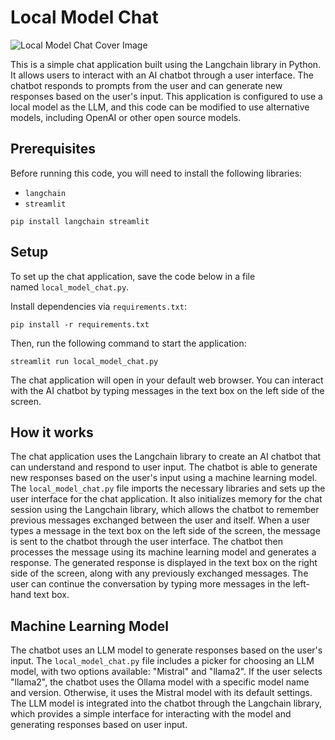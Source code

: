 # Local Model Chat

![Local Model Chat Cover Image](/images/cover.png)

This is a simple chat application built using the Langchain library in Python. It allows users to interact with an AI chatbot through a user interface. The chatbot responds to prompts from the user and can generate new responses based on the user's input.
This application is configured to use a local model as the LLM, and this code can be modified to use alternative models, including OpenAI or other open source models.

## Prerequisites

Before running this code, you will need to install the following libraries:

-   `langchain` 
-   `streamlit` 

```
pip install langchain streamlit
```

## Setup


To set up the chat application, save the code below in a file named `local_model_chat.py`. 

Install dependencies via `requirements.txt`:

``` 
pip install -r requirements.txt

```

Then, run the following command to start the application:

```
streamlit run local_model_chat.py
```

The chat application will open in your default web browser. You can interact with the AI chatbot by typing messages in the text box on the left side of the screen.

## How it works

The chat application uses the Langchain library to create an AI chatbot that can understand and respond to user input. The chatbot is able to generate new responses based on the user's input using a machine learning model. The `local_model_chat.py` file imports the necessary libraries and sets up the user interface for the chat application. It also initializes memory for the chat session using the Langchain library, which allows the chatbot to remember previous messages exchanged between the user and itself. When a user types a message in the text box on the left side of the screen, the message is sent to the chatbot through the user interface. The chatbot then processes the message using its machine learning model and generates a response. The generated response is displayed in the text box on the right side of the screen, along with any previously exchanged messages. The user can continue the conversation by typing more messages in the left-hand text box.

## Machine Learning Model

The chatbot uses an LLM model to generate responses based on the user's input. The `local_model_chat.py` file includes a picker for choosing an LLM model, with two options available: "Mistral" and "llama2". If the user selects "llama2", the chatbot uses the Ollama model with a specific model name and version. Otherwise, it uses the Mistral model with its default settings. The LLM model is integrated into the chatbot through the Langchain library, which provides a simple interface for interacting with the model and generating responses based on user input.